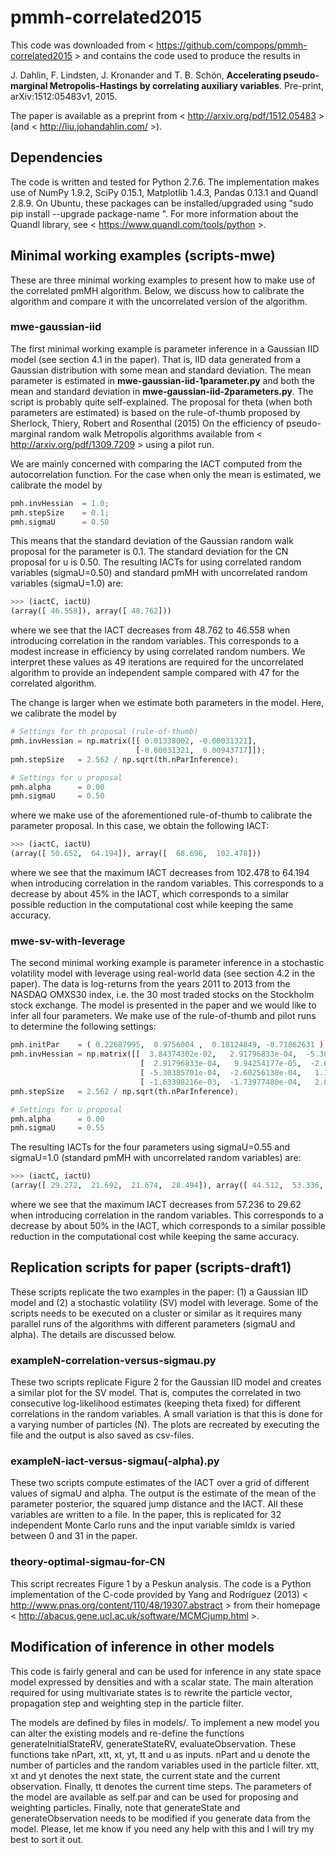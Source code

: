 # pmmh-correlated2015
This code was downloaded from < https://github.com/compops/pmmh-correlated2015 > and contains the code used to produce the results in

J. Dahlin, F. Lindsten, J. Kronander and T. B. Schön, **Accelerating pseudo-marginal Metropolis-Hastings by correlating auxiliary variables**. Pre-print, arXiv:1512:05483v1, 2015.

The paper is available as a preprint from < http://arxiv.org/pdf/1512.05483 > (and < http://liu.johandahlin.com/ >).

## Dependencies
The code is written and tested for Python 2.7.6. The implementation makes use of NumPy 1.9.2, SciPy 0.15.1, Matplotlib 1.4.3, Pandas 0.13.1 and Quandl 2.8.9. On Ubuntu, these packages can be installed/upgraded using "sudo pip install --upgrade package-name ". For more information about the Quandl library, see < https://www.quandl.com/tools/python >.

## Minimal working examples (scripts-mwe)
These are three minimal working examples to present how to make use of the correlated pmMH algorithm. Below, we discuss how to calibrate the algorithm and compare it with the uncorrelated version of the algorithm.

### mwe-gaussian-iid
The first minimal working example is parameter inference in a Gaussian IID model (see section 4.1 in the paper). That is, IID data generated from a Gaussian distribution with some mean and standard deviation. The mean parameter is estimated in **mwe-gaussian-iid-1parameter.py** and both the mean and standard deviation in **mwe-gaussian-iid-2parameters.py**. The script is probably quite self-explained. The proposal for theta (when both parameters are estimated) is based on the rule-of-thumb proposed by Sherlock, Thiery, Robert and Rosenthal (2015) 
On the efficiency of pseudo-marginal random walk Metropolis algorithms available from < http://arxiv.org/pdf/1309.7209 > using a pilot run. 

We are mainly concerned with comparing the IACT computed from the autocorrelation function. For the case when only the mean is estimated, we calibrate the model by

``` python
pmh.invHessian  = 1.0;
pmh.stepSize    = 0.1;
pmh.sigmaU      = 0.50
```

This means that the standard deviation of the Gaussian random walk proposal for the parameter is 0.1. The standard deviation for the CN proposal for u is 0.50. The resulting IACTs for using correlated random variables (sigmaU=0.50) and standard pmMH with uncorrelated random variables (sigmaU=1.0) are:

``` python
>>> (iactC, iactU)
(array([ 46.558]), array([ 48.762]))
```
where we see that the IACT decreases from 48.762 to 46.558 when introducing correlation in the random variables. This corresponds to a modest increase in efficiency by using correlated random numbers. We interpret these values as 49 iterations are required for the uncorrelated algorithm to provide an independent sample compared with 47 for the correlated algorithm.

The change is larger when we estimate both parameters in the model. Here, we calibrate the model by

``` python
# Settings for th proposal (rule-of-thumb)
pmh.invHessian = np.matrix([[ 0.01338002, -0.00031321],
                            [-0.00031321,  0.00943717]]);
pmh.stepSize   = 2.562 / np.sqrt(th.nParInference);

# Settings for u proposal
pmh.alpha      = 0.00
pmh.sigmaU     = 0.50
```
where we make use of the aforementioned rule-of-thumb to calibrate the parameter proposal. In this case, we obtain the following IACT:

``` python
>>> (iactC, iactU)
(array([ 50.652,  64.194]), array([  68.696,  102.478]))
```
where we see that the maximum IACT decreases from 102.478 to 64.194 when introducing correlation in the random variables. This corresponds to a decrease by about 45% in the IACT, which corresponds to a similar possible reduction in the computational cost while keeping the same accuracy.

### mwe-sv-with-leverage
The second minimal working example is parameter inference in a stochastic volatility model with leverage using real-world data (see section 4.2 in the paper). The data is log-returns from the years 2011 to 2013 from the NASDAQ OMXS30 index, i.e. the 30 most traded stocks on the Stockholm stock exchange. The model is presented in the paper and we would like to infer all four parameters. We make use of the rule-of-thumb and pilot runs to determine the following settings:

``` python
pmh.initPar    = ( 0.22687995,  0.9756004 ,  0.18124849, -0.71862631 );
pmh.invHessian = np.matrix([[  3.84374302e-02,   2.91796833e-04,  -5.30385701e-04,  -1.63398216e-03],
                             [  2.91796833e-04,   9.94254177e-05,  -2.60256138e-04,  -1.73977480e-04],
                             [ -5.30385701e-04,  -2.60256138e-04,   1.19067965e-03,   2.80879579e-04],
                             [ -1.63398216e-03,  -1.73977480e-04,   2.80879579e-04,   6.45765006e-03]])
pmh.stepSize   = 2.562 / np.sqrt(th.nParInference);

# Settings for u proposal
pmh.alpha      = 0.00
pmh.sigmaU     = 0.55
```
The resulting IACTs for the four parameters using sigmaU=0.55 and sigmaU=1.0 (standard pmMH with uncorrelated random variables) are:

``` python
>>> (iactC, iactU)
(array([ 29.272,  21.692,  21.674,  28.494]), array([ 44.512,  53.336,  52.948,  57.326]))
```
where we see that the maximum IACT decreases from 57.236 to 29.62 when introducing correlation in the random variables. This corresponds to a decrease by about 50% in the IACT, which corresponds to a similar possible reduction in the computational cost while keeping the same accuracy.

## Replication scripts for paper (scripts-draft1)
These scripts replicate the two examples in the paper: (1) a Gaussian IID model and (2) a stochastic volatility (SV) model with leverage. Some of the scripts needs to be executed on a cluster or similar as it requires many parallel runs of the algorithms with different parameters (sigmaU and alpha). The details are discussed below.

### exampleN-correlation-versus-sigmau.py
These two scripts replicate Figure 2 for the Gaussian IID model and creates a similar plot for the SV model. That is, computes the correlated in two consecutive log-likelihood estimates (keeping theta fixed) for different correlations in the random variables. A small variation is that this is done for a varying number of particles (N). The plots are recreated by executing the file and the output is also saved as csv-files.

### exampleN-iact-versus-sigmau(-alpha).py
These two scripts compute estimates of the IACT over a grid of different values of sigmaU and alpha. The output is the estimate of the mean of the parameter posterior, the squared jump distance and the IACT. All these variables are written to a file. In the paper, this is replicated for 32 independent Monte Carlo runs and the input variable simIdx is varied between 0 and 31 in the paper.

### theory-optimal-sigmau-for-CN
This script recreates Figure 1 by a Peskun analysis. The code is a Python implementation of the C-code provided by Yang and Rodríguez (2013) < http://www.pnas.org/content/110/48/19307.abstract > from their homepage < http://abacus.gene.ucl.ac.uk/software/MCMCjump.html >. 

## Modification of inference in other models
This code is fairly general and can be used for inference in any state space model expressed by densities and with a scalar state. The main alteration required for using multivariate states is to rewrite the particle vector, propagation step and weighting step in the particle filter.

The models are defined by files in models/. To implement a new model you can alter the existing models and re-define the functions generateInitialStateRV, generateStateRV, evaluateObservation. These functions take nPart, xtt, xt, yt, tt and u as inputs. nPart and u denote the number of particles and the random variables used in the particle filter. xtt, xt and yt denotes the next state, the current state and the current observation. Finally, tt denotes the current time steps. The parameters of the model are available as self.par and can be used for proposing and weighting particles. Finally, note that generateState and generateObservation needs to be modified if you generate data from the model. Please, let me know if you need any help with this and I will try my best to sort it out.
